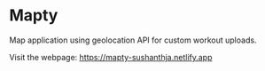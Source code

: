 # Mapty
Map application using geolocation API for custom workout uploads.

Visit the webpage: https://mapty-sushanthja.netlify.app
